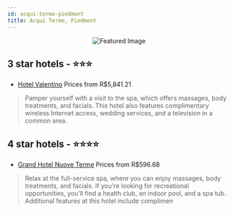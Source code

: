 ```yaml
---
id: acqui-terme-piedmont
title: Acqui Terme, Piedmont
---
```


<center><img src="https://i.travelapi.com/hotels/2000000/1210000/1200400/1200400/4d93cb3a_z.jpg" alt="Featured Image" /></center>


##  3 star hotels - ⭐️⭐️⭐️

-    [Hotel Valentino](https://www.hurb.com/br/hotels/acqui-terme/hotel-valentino-JNP-JP973111?cmp=18055) Prices from R$5,841.21
   > Pamper yourself with a visit to the spa, which offers massages, body treatments, and facials. This hotel also features complimentary wireless Internet access, wedding services, and a television in a common area.

##  4 star hotels - ⭐️⭐️⭐️⭐️

-    [Grand Hotel Nuove Terme](https://www.hurb.com/br/hotels/acqui-terme/grand-hotel-nuove-terme-JNP-JP157493?cmp=18055) Prices from R$596.68
   > Relax at the full-service spa, where you can enjoy massages, body treatments, and facials. If you're looking for recreational opportunities, you'll find a health club, an indoor pool, and a spa tub. Additional features at this hotel include complimen
